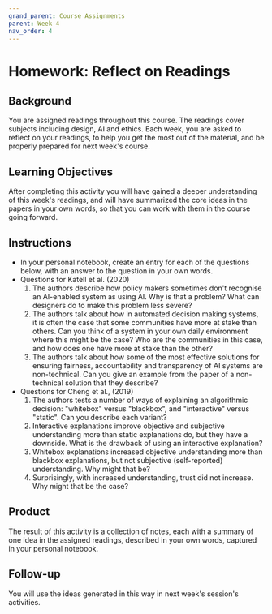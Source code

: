 ```yaml
---
grand_parent: Course Assignments
parent: Week 4
nav_order: 4
---
```


# Homework: Reflect on Readings

## Background

You are assigned readings throughout this course. The readings cover subjects including design, AI and ethics. Each week, you are asked to reflect on your readings, to help you get the most out of the material, and be properly prepared for next week's course. 

## Learning Objectives

After completing this activity you will have gained a deeper understanding of this week's readings, and will have summarized the core ideas in the papers in your own words, so that you can work with them in the course going forward.

## Instructions

-   In your personal notebook, create an entry for each of the questions below, with an answer to the question in your own words.
-   Questions for Katell et al. (2020)
    1.  The authors describe how policy makers sometimes don't recognise an AI-enabled system as using AI. Why is that a problem? What can designers do to make this problem less severe?
    2.  The authors talk about how in automated decision making systems, it is often the case that some communities have more at stake than others. Can you think of a system in your own daily environment where this might be the case? Who are the communities in this case, and how does one have more at stake than the other?
    3.  The authors talk about how some of the most effective solutions for ensuring fairness, accountability and transparency of AI systems are non-technical. Can you give an example from the paper of a non-technical solution that they describe? 
-   Questions for Cheng et al., (2019)
    1.  The authors tests a number of ways of explaining an algorithmic decision: "whitebox" versus "blackbox", and "interactive" versus "static". Can you describe each variant?
    2.  Interactive explanations improve objective and subjective understanding more than static explanations do, but they have a downside. What is the drawback of using an interactive explanation?
    3.  Whitebox explanations increased objective understanding more than blackbox explanations, but not subjective (self-reported) understanding. Why might that be?
    4.  Surprisingly, with increased understanding, trust did not increase. Why might that be the case?

## Product

The result of this activity is a collection of notes, each with a summary of one idea in the assigned readings, described in your own words, captured in your personal notebook.

## Follow-up

You will use the ideas generated in this way in next week's session's activities.